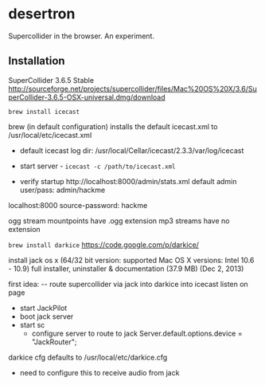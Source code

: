 desertron
=========

Supercollider in the browser. An experiment.

Installation
------------
SuperCollider 3.6.5 Stable
http://sourceforge.net/projects/supercollider/files/Mac%20OS%20X/3.6/SuperCollider-3.6.5-OSX-universal.dmg/download

`brew install icecast`

brew (in default configuration) installs the default icecast.xml to /usr/local/etc/icecast.xml

- default icecast log dir: /usr/local/Cellar/icecast/2.3.3/var/log/icecast

- start server - `icecast -c /path/to/icecast.xml`

- verify startup
http://localhost:8000/admin/stats.xml
default admin user/pass:
admin/hackme

localhost:8000
source-password: hackme

ogg stream mountpoints have .ogg extension
mp3 streams have no extension

`brew install darkice`
https://code.google.com/p/darkice/

install jack os x
(64/32 bit version: supported Mac OS X versions: Intel 10.6 - 10.9)
full installer, uninstaller & documentation (37.9 MB) (Dec 2, 2013)

first idea:
-- route supercollider via jack into darkice into icecast listen on page

- start JackPilot
- boot jack server
- start sc
  - configure server to route to jack Server.default.options.device = "JackRouter";

darkice cfg defaults to 
/usr/local/etc/darkice.cfg

- need to configure this to receive audio from jack
